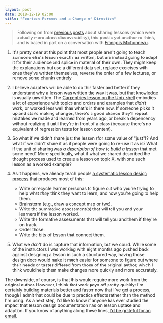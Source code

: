 ```yaml
---
layout: post
date: 2018-12-19 02:00
title: "Fourteen Percent and a Change of Direction"
---
```


> Following on from [previous]({{site.github.url}}/2018/12/12/twelve-percent.html)
> [posts]({{site.github.url}}/2018/12/17/thirteen-percent.html)
> about sharing lessons
> (which were actually more about discoverability),
> this post is yet another re-think,
> and is based in part on a conversation with [François Michonneau](https://francoismichonneau.net/).

1.  It's pretty clear at this point that
    most people aren't going to teach someone else's lesson exactly as written,
    but are instead going to adapt it for their audience
    and splice in material of their own.
    They might keep the explanations but use a different data set,
    replace exercises with ones they've written themselves,
    reverse the order of a few lectures,
    or remove some chunks entirely.

2.  I believe adapters will be able to do this faster and better
    if they understand why a lesson was written the way it was,
    but that knowledge is usually unwritten.
    The [Carpentries lesson on the Unix shell](http://swcarpentry.github.io/shell-novice/)
    embodies a lot of experience
    with topics and orders and examples that *didn't* work,
    or worked less well than what's in there now.
    If someone picks it up and starts making changes,
    there's a good chance they'll repeat mistakes we made and learned from years ago,
    or break a dependency without realizing it until they're in front of a class
    (because there's no equivalent of regression tests for lesson content).

3.  So what if we didn't share just the lesson (for some value of "just")?
    And what if we didn't share it as if people were going to re-use it as is?
    What if the unit of sharing was *a description of how to build a lesson* that met some need?
    More specifically,
    what if what we shared described the thought process used to create a lesson on topic X,
    with one such lesson as a worked example?

4.  As it happens,
    we already teach people [a systematic lesson design process](http://teachtogether.tech/en/process/)
    that produces most of this:
    -   Write or recycle learner personas to figure out who you're trying to help
        what *they* think they want to learn,
	and how you're going to help them.
    -   Brainstorm (e.g., draw a concept map or two).
    -	Write the summative assessment(s) that will tell you and your learners if the lesson worked.
    -	Write the formative assessments that will tell you and them if they're on track.
    -	Order those.
    -	Write the bits of lesson that connect them.

5.  What we *don't* do is capture that information, but we could.
    While some of the instructors I was working with eight months ago
    pushed back against designing a lesson in such a structured way,
    having those design docs would make it much easier for someone to figure out
    where their needs or tastes differed from those of the original author,
    which I think would help them make changes more quickly and more accurately.

The downside, of course, is that this would require more work from the original author.
However, I think that work pays off pretty quickly:
I'm certainly building materials better and faster now that I've got a process,
though I admit that could be due to practice effects rather than the method I'm using.
As a next step,
I'd like to know if anyone has ever studied the impact that lesson design documentation has on lesson uptake and adaption.
If you know of anything along these lines,
[I'd be grateful for an email](mailto:gvwilson@third-bit.com).
